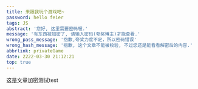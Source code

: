 ```yaml
---
title: 来跟我玩个游戏吧~
password: hello feier
tags: JS
abstract: '您好, 这里需要密码喔.'
message: '有东西被加密了, 请输入密码(夸奖博主)才能查看.'
wrong_pass_message: '抱歉,夸奖力度不足，所以密码错误'
wrong_hash_message: '抱歉, 这个文章不能被校验, 不过您还是能看看解密后的内容.'
abbrlink: privateGame
date: 2222-03-30 21:12:21
top: true
---
```


这是文章加密测试test